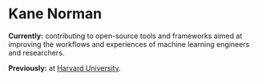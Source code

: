 # Kane Norman

**Currently:** contributing to open-source tools and frameworks aimed at improving the workflows and experiences of machine learning engineers and researchers.  

**Previously:** at [Harvard University](https://seas.harvard.edu/).

